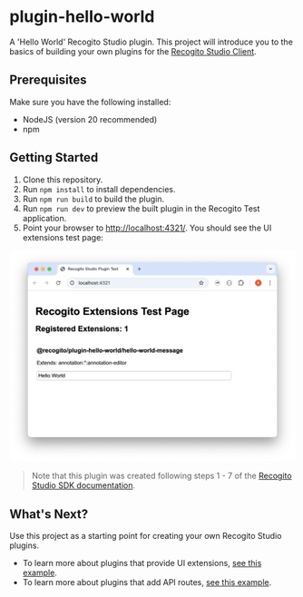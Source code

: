 # plugin-hello-world

A 'Hello World' Recogito Studio plugin. This project will introduce you to the basics of building your own plugins for the [Recogito Studio Client](https://github.com/recogito/recogito-client).

## Prerequisites

Make sure you have the following installed:

- NodeJS (version 20 recommended)
- npm

## Getting Started

1. Clone this repository.
2. Run `npm install` to install dependencies.
3. Run `npm run build` to build the plugin.
4. Run `npm run dev` to preview the built plugin in the Recogito Test application.
5. Point your browser to <http://localhost:4321/>. You should see the UI extensions test page:

![Recogito Studio plugin test page](screenshot.png)

> Note that this plugin was created following steps 1 - 7 of the [Recogito Studio SDK documentation](https://github.com/recogito/recogito-studio-sdk). 

## What's Next?

Use this project as a starting point for creating your own Recogito Studio plugins.

- To learn more about plugins that provide UI extensions, [see this example](https://github.com/recogito/plugin-reconciliation-service).
- To learn more about plugins that add API routes, [see this example](https://github.com/recogito/plugin-duke-unreal-export).
